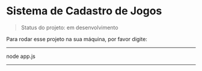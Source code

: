# Sistema de Cadastro de Jogos

> Status do projeto: em desenvolvimento

Para rodar esse projeto na sua máquina, por favor digite:

***
node app.js
***
